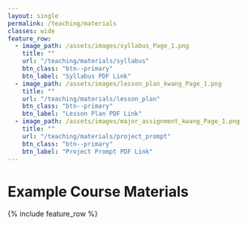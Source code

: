 ```yaml
---
layout: single
permalink: /teaching/materials
classes: wide
feature_row:
  - image_path: /assets/images/syllabus_Page_1.png
    title: ""
    url: "/teaching/materials/syllabus"
    btn_class: "btn--primary"
    btn_label: "Syllabus PDF Link" 
  - image_path: /assets/images/lesson_plan_kwang_Page_1.png
    title: ""
    url: "/teaching/materials/lesson_plan"
    btn_class: "btn--primary"
    btn_label: "Lesson Plan PDF Link" 
  - image_path: /assets/images/major_assignment_kwang_Page_1.png
    title: ""
    url: "/teaching/materials/project_prompt"
    btn_class: "btn--primary"
    btn_label: "Project Prompt PDF Link" 
---
```

<h1><b>Example Course Materials</b></h1>
{% include feature_row %}